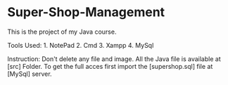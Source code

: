 # Super-Shop-Management

This is the project of my Java course.
 
Tools Used:
    1. NotePad
    2. Cmd
    3. Xampp
    4. MySql
 
 Instruction:
    Don't delete any file and image.
    All the Java file is available at [src] Folder.
    To get the full acces first import the [supershop.sql] file at [MySql] server. 
